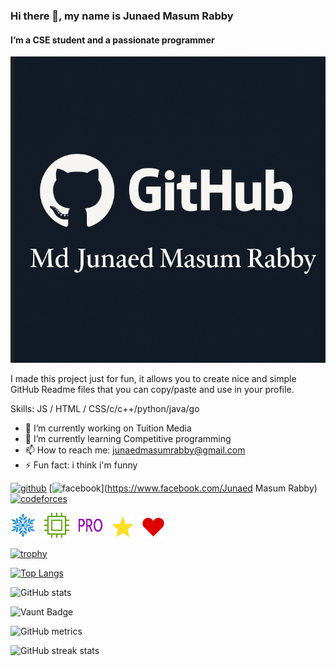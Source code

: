### Hi there 👋, my name is Junaed Masum Rabby
#### I’m a CSE student and a passionate programmer
![I’m a CSE student and a passionate programmer](https://github.com/MasumRabby52/MasumRabby52/blob/main/Screenshot%202025-07-11%20151205.png)

I made this project just for fun, it allows you to create nice and simple GitHub Readme files that you can copy/paste and use in your profile.

Skills:  JS / HTML / CSS/c/c++/python/java/go

- 🔭 I’m currently working on Tuition Media 
- 🌱 I’m currently learning Competitive programming 
- 📫 How to reach me: junaedmasumrabby@gmail.com 
- ⚡ Fun fact: i think i'm funny 


[<img src='https://cdn.jsdelivr.net/npm/simple-icons@3.0.1/icons/github.svg' alt='github' height='40'>](https://github.com/MasumRabby52)  [<img src='https://cdn.jsdelivr.net/npm/simple-icons@3.0.1/icons/facebook.svg' alt='facebook' height='40'>](https://www.facebook.com/Junaed Masum Rabby)  [<img src='https://cdn.jsdelivr.net/npm/simple-icons@3.0.1/icons/codeforces.svg' alt='codeforces' height='40'>](https://codeforces.com/profile/ReVoR)  

<a href='https://archiveprogram.github.com/'><img src='https://raw.githubusercontent.com/acervenky/animated-github-badges/master/assets/acbadge.gif' width='40' height='40'></a> <a href='https://docs.github.com/en/developers'><img src='https://raw.githubusercontent.com/acervenky/animated-github-badges/master/assets/devbadge.gif' width='40' height='40'></a> <a href='https://github.com/pricing'><img src='https://raw.githubusercontent.com/acervenky/animated-github-badges/master/assets/pro.gif' width='40' height='40'></a> <a href='https://stars.github.com/'><img src='https://raw.githubusercontent.com/acervenky/animated-github-badges/master/assets/starbadge.gif' width='35' height='35'></a> <a href='https://docs.github.com/en/github/supporting-the-open-source-community-with-github-sponsors'><img src='https://raw.githubusercontent.com/acervenky/animated-github-badges/master/assets/sponsorbadge.gif' width='35' height='35'></a> 

[![trophy](https://github-profile-trophy.vercel.app/?username=MasumRabby52)](https://github.com/ryo-ma/github-profile-trophy)

[![Top Langs](https://github-readme-stats.vercel.app/api/top-langs/?username=MasumRabby52)](https://github.com/anuraghazra/github-readme-stats)

![GitHub stats](https://github-readme-stats.vercel.app/api?username=MasumRabby52&show_icons=true&count_private=true)  

![Vaunt Badge](https://api.vaunt.dev/v1/github/entities/MasumRabby52/contributions?format=svg&private=true)  

![GitHub metrics](https://metrics.lecoq.io/MasumRabby52)  

![GitHub streak stats](https://streak-stats.demolab.com/?user=MasumRabby52)  


